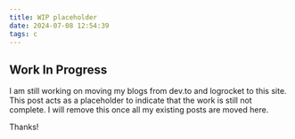 ```yaml
---
title: WIP placeholder
date: 2024-07-08 12:54:39
tags: c
---
```


## Work In Progress

I am still working on moving my blogs from dev.to and logrocket to this site. This post acts as a placeholder to indicate that the work is still not complete. I will remove this once all my existing posts are moved here.

Thanks!
